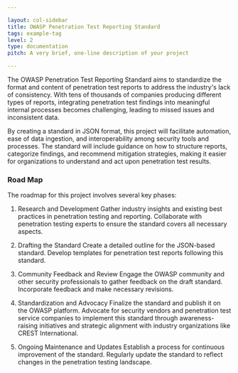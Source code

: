 ```yaml
---

layout: col-sidebar
title: OWASP Penetration Test Reporting Standard
tags: example-tag
level: 2
type: documentation
pitch: A very brief, one-line description of your project

---
```


The OWASP Penetration Test Reporting Standard aims to standardize the format and content of penetration test reports to address the industry's lack of consistency. With tens of thousands of companies producing different types of reports, integrating penetration test findings into meaningful internal processes becomes challenging, leading to missed issues and inconsistent data.

By creating a standard in JSON format, this project will facilitate automation, ease of data ingestion, and interoperability among security tools and processes. The standard will include guidance on how to structure reports, categorize findings, and recommend mitigation strategies, making it easier for organizations to understand and act upon penetration test results.

### Road Map
The roadmap for this project involves several key phases:

1. Research and Development
Gather industry insights and existing best practices in penetration testing and reporting.
Collaborate with penetration testing experts to ensure the standard covers all necessary aspects.

2. Drafting the Standard
Create a detailed outline for the JSON-based standard.
Develop templates for penetration test reports following this standard.

3. Community Feedback and Review
Engage the OWASP community and other security professionals to gather feedback on the draft standard.
Incorporate feedback and make necessary revisions.

4. Standardization and Advocacy
Finalize the standard and publish it on the OWASP platform.
Advocate for security vendors and penetration test service companies to implement this standard through awareness-raising initiatives and strategic alignment with industry organizations like CREST International.

5. Ongoing Maintenance and Updates
Establish a process for continuous improvement of the standard.
Regularly update the standard to reflect changes in the penetration testing landscape.
